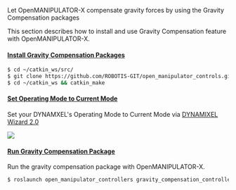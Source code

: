 Let OpenMANIPULATOR-X compensate gravity forces by using the Gravity Compensation packages

This section describes how to install and use Gravity Compensation feature with OpenMANIPULATOR-X.

#### [Install Gravity Compensation Packages](#install-gravity-compensation-packages)
```bash
$ cd ~/catkin_ws/src/
$ git clone https://github.com/ROBOTIS-GIT/open_manipulator_controls.git
$ cd ~/catkin_ws && catkin_make
```

#### [Set Operating Mode to Current Mode](#set-operating-mode-to-current-mode)
Set your DYNAMXEL's Operating Mode to Current Mode via [DYNAMIXEL Wizard 2.0](/docs/en/software/dynamixel/dynamixel_wizard2/)

![](/assets/images/platform/openmanipulator_x/omx_gravity_current_mode_setting.png)

#### [Run Gravity Compensation Package](#run-gravity-compensation-package)
Run the gravity compensation package with OpenMANIPULATOR-X.

```bash
$ roslaunch open_manipulator_controllers gravity_compensation_controller.launch
```
